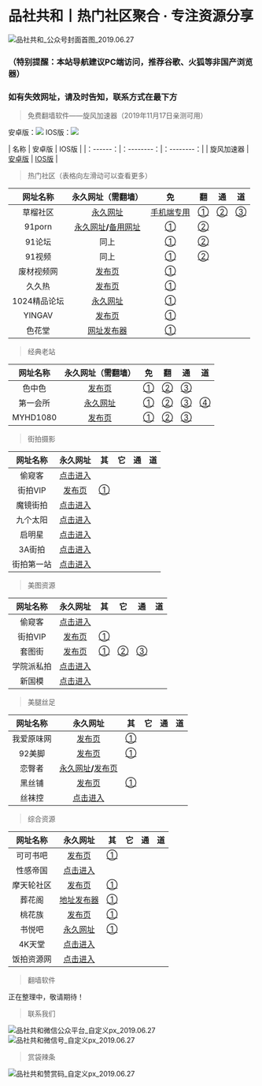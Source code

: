 # 品社共和丨热门社区聚合 · 专注资源分享

![品社共和_公众号封面首图_2019.06.27](https://www.privacypic.com/images/2019/06/27/__2019.06.271bf1a6c9802c3ea4.png)

### （特别提醒：本站导航建议PC端访问，推荐谷歌、火狐等非国产浏览器） ###
### 如有失效网址，请及时告知，联系方式在最下方 ###
>免费翻墙软件——旋风加速器（2019年11月17日亲测可用）

安卓版：![](https://www.privacypic.com/images/2019/11/18/iosa97ea2bee03946dd.jpg)
IOS版：![](https://www.privacypic.com/images/2019/11/18/f56a5f1081defb1daac6ea7fa5cace6a7a0bc50f9dba2f3b.jpg)

|  名称  |  安卓版  |  IOS版  |
|：------：|：--------：|：--------：|
|  旋风加速器  |  [安卓版](http://www.zyjnkfs.live/redirect?code=4IQ22B9)  |  [IOS版](http://www.qdnbspf.live/LUM1LCE)  |

> 热门社区（表格向左滑动可以查看更多）

|   网址名称   |                      永久网址（需翻墙）                      |                      免                      |                          翻                           |                         通                          |                          道                           |
| :----------: | :----------------------------------------------------------: | :------------------------------------------: | :---------------------------------------------------: | :-------------------------------------------------: | :---------------------------------------------------: |
|   草榴社区   | [永久网址](https://www.t66y.com/index.php?u=521741&ext=94229) |        [手机端专用](http://有内鬼.ml)        | [①](https://终止交易.ml/index.php?u=521741&ext=94229) | [②](https://有内鬼.ml/index.php?u=521741&ext=94229) | [③](https://cl.bbcb.xyz/index.php?u=521741&ext=94229) |
|    91porn    | [永久网址](91porn.com)**/**[备用网址](https://www.ebay.com/usr/91dizhi_1) | [①](http://514.flexiblegeeks.com/index.php)  |       [②](https://mygameofthrones.space/Cazn2)        |                                                     |                                                       |
|    91论坛    |                             同上                             | [①](https://f.wonderfulday30.live/index.php) |           [②](http://f.w23.rocks/index.php)           |                                                     |                                                       |
|    91视频    |                             同上                             |    [①](https://vip3.t9k.space/index.php)     |            [②](http://a.t6k.co/index.php)             |                                                     |                                                       |
|  废材视频网  |          [发布页](https://www.ebay.com/usr/fcpor0)           |           [①](https://xinfcw.net/)           |                                                       |                                                     |                                                       |
|    久久热    |          [发布页](https://www.ebay.com/usr/yi-4298)          |         [①](https://www.xin99r4.com)         |                                                       |                                                     |                                                       |
| 1024精品论坛 |                [永久网址](http://1024pa.com/)                |           [①](http://1024is.com/)            |                                                       |                                                     |                                                       |
|    YINGAV    |         [发布页](https://www.ebay.com/usr/cwbf3674)          |           [①](http://yingav1.com/)           |                                                       |                                                     |                                                       |
|    色花堂    |      [网址发布器](http://www.huatangaoqing.com/123.zip)      |          [①](https://www.sht88.me/)          |                                                       |                                                     |                                                       |

> 经典老站

| 网址名称 |                    永久网址（需翻墙）                     |               免               |               翻                |               通               |               道               |
| :------: | :-------------------------------------------------------: | :----------------------------: | :-----------------------------: | :----------------------------: | :----------------------------: |
|  色中色  | [发布页](http://k.1k2k3k.com/bbs/thread-7519105-1-1.html) | [①](http://k.1k2k3k.com/bbs/)  | [②](http://174.127.195.66/bbs/) | [③](http://s.1s2s3s.com/bbs/)  |                                |
| 第一会所 |              [永久网址](http://sis001.com/)               | [①](http://38.103.161.11/bbs/) | [②](http://38.103.161.14/bbs/)  | [③](http://38.103.161.16/bbs/) | [④](http://38.103.161.17/bbs/) |
| MYHD1080 |              [发布页](https://www.myhd.tw/)               |    [①](http://www.1080.tw/)    |   [②](http://www.ahd1080.com)   |   [③](http://www.hd1080.com)   |                                |

> 街拍摄影

|  网址名称  |                  永久网址                  |              其               |  它  |  通  |  道  |
| :--------: | :----------------------------------------: | :---------------------------: | :--: | :--: | :--: |
|   偷窥客   | [点击进入](http://64.62.209.163/forum.php) |                               |      |      |      |
|  街拍VIP   |     [发布页](http://www.jiepaizz.com/)     | [①](http://www.jiepaita.com/) |      |      |      |
|  魔镜街拍  |   [点击进入](http://www.520mojing.com/)    |                               |      |      |      |
|  九个太阳  |      [点击进入](http://www.9gty.net/)      |                               |      |      |      |
|   启明星   |     [点击进入](http://www.qmxyc.com/)      |                               |      |      |      |
|   3A街拍   |   [点击进入](https://www.3ajiepai.com/)    |                               |      |      |      |
| 街拍第一站 |      [点击进入](http://www.jp95.com/)      |                               |      |      |      |

> 美图资源

|  网址名称  |                  永久网址                  |              其               |              它               |            通            |  道  |
| :--------: | :----------------------------------------: | :---------------------------: | :---------------------------: | :----------------------: | :--: |
|   偷窥客   | [点击进入](http://64.62.209.163/forum.php) |                               |                               |                          |      |
|  街拍VIP   |     [发布页](http://www.jiepaizz.com/)     | [①](http://www.jiepaita.com/) |                               |                          |      |
|   套图街   |      [发布页](http://taotufabu.com/)       |  [①](http://taotutaotu.com/)  | [②](http://www.taotujie.org/) | [③](http://taotujie.me/) |      |
| 学院派私拍 |   [点击进入](http://www.170jiepai.com/)    |                               |                               |                          |      |
|   新国模   |      [点击进入](http://www.guomo.co/)      |                               |                               |                          |      |

> 美腿丝足

|  网址名称  |                           永久网址                           |                  其                  |  它  |  通  |  道  |
| :--------: | :----------------------------------------------------------: | :----------------------------------: | :--: | :--: | :--: |
| 我爱原味网 |                 [发布页](www.52yuanwei.top)                  |   [①](http://www.52yuanwei.city/)    |      |      |      |
|   92美脚   |              [发布页](http://www.222foot.com/)               | [①](http://www.94foot.com/forum.php) |      |      |      |
|   恋臀者   | [永久网址](http://www.liantun.com/)**/**[发布页](http://blog.qooza.hk/baoerjin) |                                      |      |      |      |
|   黑丝铺   |               [发布页](http://www.hsp001.com/)               | [①](http://heisipu91.top/forum.php)  |      |      |      |
|   丝袜控   |             [点击进入](http://www.siwakom.com/)              |                                      |      |      |      |

> 综合资源

|  网址名称  |                         永久网址                          |                   其                    |  它  |  通  |  道  |
| :--------: | :-------------------------------------------------------: | :-------------------------------------: | :--: | :--: | :--: |
|  可可书吧  | [发布页](https://github.com/mailes/kkdizhi/wiki/kkdizhi)  | [①](http://www.qiushiapp.com/forum.php) |      |      |      |
|  性感帝国  |         [点击进入](http://www.xinggandiguo.com/)          |                                         |      |      |      |
| 摩天轮社区 |               [发布页](https://77mtl.com/)                |         [①](http://mtl14.xyz/)          |      |      |      |
|   葬花阁   | [地址发布器](http://www.zhgcom.xyz/thread-67857-1-1.html) |       [①](http://www.zhgcom.xyz/)       |      |      |      |
|   桃花族   |                [发布页](http://thzhd.us/)                 |     [①](http://thz5.net/forum.php)      |      |      |      |
|   书悦吧   |           [永久网址](http://www.shuyueba.com/)            |      [①](http://www.shuyue8.com/)       |      |      |      |
|   4K天堂   |         [点击进入](http://www.4ktt.com/forum.php)         |                                         |      |      |      |
| 饭拍资源网 |           [点击进入](http://www.fanpaixiu.cc/)            |                                         |      |      |      |

> 翻墙软件

正在整理中，敬请期待！

> 联系我们

![品社共和微信公众平台_自定义px_2019.06.27](https://www.privacypic.com/images/2019/06/27/_px_2019.067d17e8e9094fd426.jpg)![品社共和微信号_自定义px_2019.06.27](https://www.privacypic.com/images/2019/06/27/_px_2019.063232c5dc9a64393c.jpg)

> 赏袋辣条

![品社共和赞赏码_自定义px_2019.06.27](https://www.privacypic.com/images/2019/06/27/_201906271634338e25f40d02831e14.md.jpg)
